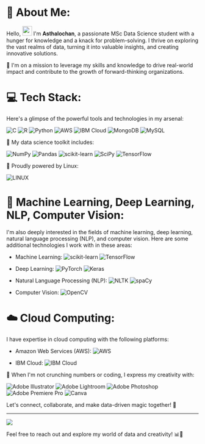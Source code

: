 # 👋 About Me:
Hello, <img src="https://media.giphy.com/media/hvRJCLFzcasrR4ia7z/giphy.gif" width="25px"> I'm 𝐀𝐬𝐭𝐡𝐚𝐥𝐨𝐜𝐡𝐚𝐧, a passionate MSc Data Science student with a hunger for knowledge and a knack for problem-solving. I thrive on exploring the vast realms of data, turning it into valuable insights, and creating innovative solutions.

🚀 I'm on a mission to leverage my skills and knowledge to drive real-world impact and contribute to the growth of forward-thinking organizations.

# 💻 Tech Stack:
Here's a glimpse of the powerful tools and technologies in my arsenal:

![C](https://img.shields.io/badge/C-%2300599C.svg?style=plastic&logo=c&logoColor=white) ![R](https://img.shields.io/badge/R-%23276DC3.svg?style=plastic&logo=r&logoColor=white) ![Python](https://img.shields.io/badge/Python-3670A0?style=plastic&logo=python&logoColor=ffdd54) ![AWS](https://img.shields.io/badge/AWS-%23FF9900.svg?style=plastic&logo=amazon-aws&logoColor=white) ![IBM Cloud](https://img.shields.io/badge/IBM%20Cloud-%230055BB.svg?style=plastic&logo=IBM&logoColor=white) ![MongoDB](https://img.shields.io/badge/MongoDB-%234ea94b.svg?style=plastic&logo=mongodb&logoColor=white) ![MySQL](https://img.shields.io/badge/MySQL-%2300f.svg?style=plastic&logo=mysql&logoColor=white)


🔬 My data science toolkit includes:

![NumPy](https://img.shields.io/badge/NumPy-%23013243.svg?style=plastic&logo=numpy&logoColor=white) ![Pandas](https://img.shields.io/badge/Pandas-%23150458.svg?style=plastic&logo=pandas&logoColor=white) ![scikit-learn](https://img.shields.io/badge/scikit--learn-%23F7931E.svg?style=plastic&logo=scikit-learn&logoColor=white) ![SciPy](https://img.shields.io/badge/SciPy-%230C55A5.svg?style=plastic&logo=scipy&logoColor=white) ![TensorFlow](https://img.shields.io/badge/TensorFlow-%23FF6F00.svg?style=plastic&logo=TensorFlow&logoColor=white)

🐧 Proudly powered by Linux:

![LINUX](https://img.shields.io/badge/Linux-FCC624?style=plastic&logo=linux&logoColor=black)

# 🤖 Machine Learning, Deep Learning, NLP, Computer Vision:
I'm also deeply interested in the fields of machine learning, deep learning, natural language processing (NLP), and computer vision. Here are some additional technologies I work with in these areas:

- Machine Learning: ![scikit-learn](https://img.shields.io/badge/scikit--learn-%23F7931E.svg?style=plastic&logo=scikit-learn&logoColor=white) ![TensorFlow](https://img.shields.io/badge/TensorFlow-%23FF6F00.svg?style=plastic&logo=TensorFlow&logoColor=white)

- Deep Learning: ![PyTorch](https://img.shields.io/badge/PyTorch-%23EE4C2C.svg?style=plastic&logo=PyTorch&logoColor=white) ![Keras](https://img.shields.io/badge/Keras-%23D00000.svg?style=plastic&logo=Keras&logoColor=white)

- Natural Language Processing (NLP): ![NLTK](https://img.shields.io/badge/NLTK-%23000000.svg?style=plastic&logo=nltk&logoColor=white) ![spaCy](https://img.shields.io/badge/spaCy-%23000000.svg?style=plastic&logo=spaCy&logoColor=white)

- Computer Vision: ![OpenCV](https://img.shields.io/badge/OpenCV-%23FF6F00.svg?style=plastic&logo=OpenCV&logoColor=white)

# ☁️ Cloud Computing:
I have expertise in cloud computing with the following platforms:

- Amazon Web Services (AWS): ![AWS](https://img.shields.io/badge/AWS-%23FF9900.svg?style=plastic&logo=amazon-aws&logoColor=white)

- IBM Cloud: ![IBM Cloud](https://img.shields.io/badge/IBM%20Cloud-%230055BB.svg?style=plastic&logo=IBM&logoColor=white)



🎨 When I'm not crunching numbers or coding, I express my creativity with:

![Adobe Illustrator](https://img.shields.io/badge/Adobe%20Illustrator-%23FF9A00.svg?style=plastic&logo=adobeillustrator&logoColor=white) ![Adobe Lightroom](https://img.shields.io/badge/Adobe%20Lightroom-31A8FF.svg?style=plastic&logo=Adobe%20Lightroom&logoColor=white) ![Adobe Photoshop](https://img.shields.io/badge/Adobe%20Photoshop-%2331A8FF.svg?style=plastic&logo=adobephotoshop&logoColor=white) ![Adobe Premiere Pro](https://img.shields.io/badge/Adobe%20Premiere%20Pro-9999FF.svg?style=plastic&logo=Adobe%20Premiere%20Pro&logoColor=white) ![Canva](https://img.shields.io/badge/Canva-%2300C4CC.svg?style=plastic&logo=Canva&logoColor=white)

Let's connect, collaborate, and make data-driven magic together! 🌟

---
[![](https://visitcount.itsvg.in/api?id=asthalochan&icon=0&color=0)](https://visitcount.itsvg.in)

Feel free to reach out and explore my world of data and creativity! 📊🎨
